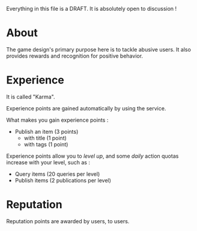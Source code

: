 
Everything in this file is a DRAFT.
It is absolutely open to discussion !

About
=====

The game design's primary purpose here is to tackle abusive users.
It also provides rewards and recognition for positive behavior.


Experience
==========

It is called "Karma".

Experience points are gained automatically by using the service.

What makes you gain experience points :

- Publish an item (3 points)
  - with title (1 point)
  - with tags (1 point)

Experience points allow you to *level up*, and some *daily* action quotas
increase with your level, such as :

- Query items (20 queries per level)
- Publish items (2 publications per level)


Reputation
==========

Reputation points are awarded by users, to users.
